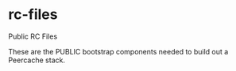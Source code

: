 # rc-files
Public RC Files

These are the PUBLIC bootstrap components needed to build out a Peercache stack.